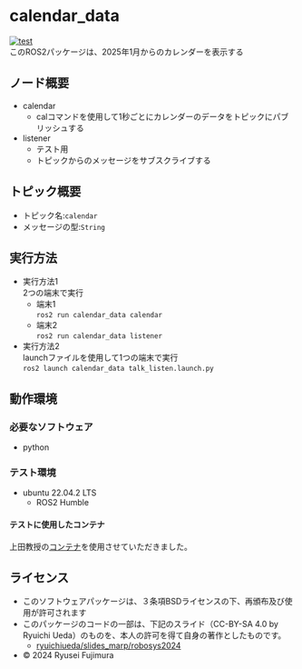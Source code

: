# calendar_data
[![test](https://github.com/mooto2525/ROS2_2/actions/workflows/test.yml/badge.svg)](https://github.com/mooto2525/ROS2_2/actions/workflows/test.yml)  
このROS2パッケージは、2025年1月からのカレンダーを表示する  
## ノード概要
* calendar
  * calコマンドを使用して1秒ごとにカレンダーのデータをトピックにパブリッシュする  
* listener  
  * テスト用  
  * トピックからのメッセージをサブスクライブする  
## トピック概要  
* トピック名:`calendar`  
* メッセージの型:`String`  
## 実行方法  
- 実行方法1  
2つの端末で実行  
  - 端末1  
`ros2 run calendar_data calendar`  
  - 端末2  
`ros2 run calendar_data listener`  
- 実行方法2  
launchファイルを使用して1つの端末で実行  
`ros2 launch calendar_data talk_listen.launch.py`  
## 動作環境
### 必要なソフトウェア
* python  
### テスト環境
* ubuntu 22.04.2 LTS
  * ROS2 Humble
#### テストに使用したコンテナ  
上田教授の[コンテナ](https://hub.docker.com/repository/docker/ryuichiueda/ubuntu22.04-ros2)を使用させていただきました。

## ライセンス
  
- このソフトウェアパッケージは、３条項BSDライセンスの下、再頒布及び使用が許可されます
- このパッケージのコードの一部は、下記のスライド（CC-BY-SA 4.0 by Ryuichi Ueda）のものを、本人の許可を得て自身の著作としたものです。
  - [ryuichiueda/slides_marp/robosys2024](https://github.com/ryuichiueda/slides_marp/tree/master/robosys2024)
- © 2024 Ryusei Fujimura
